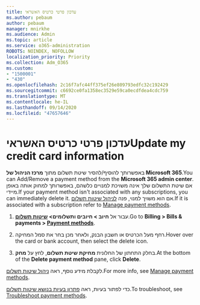 ```yaml
---
title: עדכון פרטי כרטיס האשראי
ms.author: pebaum
author: pebaum
manager: mnirkhe
ms.audience: Admin
ms.topic: article
ms.service: o365-administration
ROBOTS: NOINDEX, NOFOLLOW
localization_priority: Priority
ms.collection: Adm_O365
ms.custom:
- "1500001"
- "430"
ms.openlocfilehash: 2c16f7afc44ff375ef26e809793edfc32c192429
ms.sourcegitcommit: c6692ce0fa1358ec3529e59ca0ecdfdea4cdc759
ms.translationtype: MT
ms.contentlocale: he-IL
ms.lasthandoff: 09/14/2020
ms.locfileid: "47657646"
---
```

# <a name="update-my-credit-card-information"></a><span data-ttu-id="53058-102">עדכון פרטי כרטיס האשראי</span><span class="sxs-lookup"><span data-stu-id="53058-102">Update my credit card information</span></span>

<span data-ttu-id="53058-103">באפשרותך להוסיף/להסיר שיטת תשלום מתוך **מרכז הניהול של Microsoft 365**.</span><span class="sxs-lookup"><span data-stu-id="53058-103">You can Add/Remove a payment method from the **Microsoft 365 admin center**.</span></span> <span data-ttu-id="53058-104">אם שיטת התשלום שלך אינה משויכת למנויים כלשהם, באפשרותך למחוק אותה באופן מיידי.</span><span class="sxs-lookup"><span data-stu-id="53058-104">If your payment method isn't associated with any subscriptions, you can immediately delete it.</span></span> <span data-ttu-id="53058-105">אם הוא משויך למנוי, פנה [לניהול שיטות תשלום](https://docs.microsoft.com/microsoft-365/commerce/billing-and-payments/manage-payment-methods).</span><span class="sxs-lookup"><span data-stu-id="53058-105">If it is associated with a subscription refer to [Manage payment methods](https://docs.microsoft.com/microsoft-365/commerce/billing-and-payments/manage-payment-methods).</span></span>

1. <span data-ttu-id="53058-106">עבור אל **חיוב > חיובים ותשלומים> [שיטות תשלום](https://go.microsoft.com/fwlink/p/?linkid=2018806)**.</span><span class="sxs-lookup"><span data-stu-id="53058-106">Go to **Billing > Bills & payments > [Payment methods](https://go.microsoft.com/fwlink/p/?linkid=2018806)**.</span></span>

2. <span data-ttu-id="53058-107">רחף מעל הכרטיס או חשבון הבנק, ולאחר מכן בחר את סמל המחיקה.</span><span class="sxs-lookup"><span data-stu-id="53058-107">Hover over the card or bank account, then select the delete icon.</span></span>

3. <span data-ttu-id="53058-108">בחלק התחתון של החלונית **מחיקת שיטת תשלום**, לחץ על **מחק**.</span><span class="sxs-lookup"><span data-stu-id="53058-108">At the bottom of the **Delete payment method** pane, click **Delete**.</span></span>

<span data-ttu-id="53058-109">לקבלת מידע נוסף, ראה [ניהול שיטות תשלום](https://docs.microsoft.com/microsoft-365/commerce/billing-and-payments/manage-payment-methods).</span><span class="sxs-lookup"><span data-stu-id="53058-109">For more info, see [Manage payment methods](https://docs.microsoft.com/microsoft-365/commerce/billing-and-payments/manage-payment-methods).</span></span>

<span data-ttu-id="53058-110">כדי לפתור בעיות, ראה [פתרון בעיות בנושא שיטות תשלום](https://docs.microsoft.com/microsoft-365/commerce/billing-and-payments/manage-payment-methods#troubleshoot-payment-methods).</span><span class="sxs-lookup"><span data-stu-id="53058-110">To troubleshoot, see [Troubleshoot payment methods](https://docs.microsoft.com/microsoft-365/commerce/billing-and-payments/manage-payment-methods#troubleshoot-payment-methods).</span></span>
